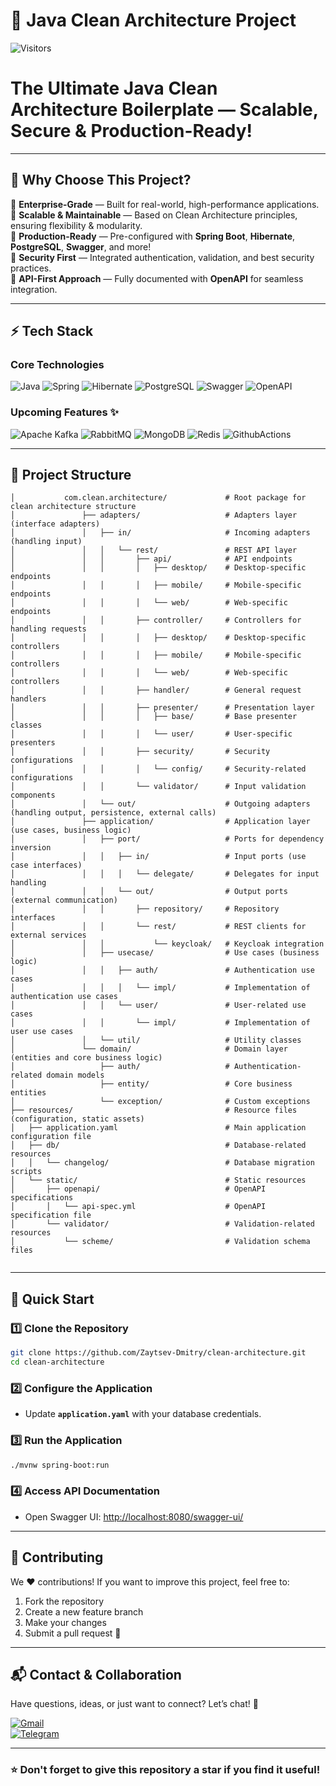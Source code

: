 # 🚀 Java Clean Architecture Project

![Visitors](https://api.visitorbadge.io/api/visitors?path=https://github.com/Zaytsev-Dmitry/clean-architecture&label=Repository%20Visits&countColor=%230c7ebe&style=flat&labelStyle=none)

# The Ultimate Java Clean Architecture Boilerplate — Scalable, Secure & Production-Ready!

---

## 🎯 Why Choose This Project?

🔹 **Enterprise-Grade** — Built for real-world, high-performance applications.  
🔹 **Scalable & Maintainable** — Based on Clean Architecture principles, ensuring flexibility & modularity.  
🔹 **Production-Ready** — Pre-configured with **Spring Boot**, **Hibernate**, **PostgreSQL**, **Swagger**, and more!  
🔹 **Security First** — Integrated authentication, validation, and best security practices.  
🔹 **API-First Approach** — Fully documented with **OpenAPI** for seamless integration.

---

## ⚡ Tech Stack

### **Core Technologies**

![Java](https://img.shields.io/badge/java-%23ED8B00.svg?style=for-the-badge&logo=openjdk&logoColor=white)
![Spring](https://img.shields.io/badge/spring-%236DB33F.svg?style=for-the-badge&logo=spring&logoColor=white)
![Hibernate](https://img.shields.io/badge/Hibernate-59666C?style=for-the-badge&logo=Hibernate&logoColor=white)
![PostgreSQL](https://img.shields.io/badge/postgres-%23316192.svg?style=for-the-badge&logo=postgresql&logoColor=white)
![Swagger](https://img.shields.io/badge/-Swagger-%23Clojure?style=for-the-badge&logo=swagger&logoColor=white)
![OpenAPI](https://img.shields.io/badge/openapiinitiative-%23000000.svg?style=for-the-badge&logo=openapiinitiative&logoColor=white)

### **Upcoming Features ✨**

![Apache Kafka](https://img.shields.io/badge/Apache%20Kafka-000?style=for-the-badge&logo=apachekafka)
![RabbitMQ](https://img.shields.io/badge/Rabbitmq-FF6600?style=for-the-badge&logo=rabbitmq&logoColor=white)
![MongoDB](https://img.shields.io/badge/MongoDB-%234ea94b.svg?style=for-the-badge&logo=mongodb&logoColor=white)
![Redis](https://img.shields.io/badge/redis-%23DD0031.svg?&style=for-the-badge&logo=redis&logoColor=white)
![GithubActions](https://img.shields.io/badge/GitHub_Actions-2088FF?style=for-the-badge&logo=github-actions&logoColor=white)

---

## 📂 Project Structure

```plaintext
│           com.clean.architecture/             # Root package for clean architecture structure
│               ├── adapters/                   # Adapters layer (interface adapters)
│               │   ├── in/                     # Incoming adapters (handling input)
│               │   │   └── rest/               # REST API layer
│               │   │       ├── api/            # API endpoints
│               │   │       │   ├── desktop/    # Desktop-specific endpoints
│               │   │       │   ├── mobile/     # Mobile-specific endpoints
│               │   │       │   └── web/        # Web-specific endpoints
│               │   │       ├── controller/     # Controllers for handling requests
│               │   │       │   ├── desktop/    # Desktop-specific controllers
│               │   │       │   ├── mobile/     # Mobile-specific controllers
│               │   │       │   └── web/        # Web-specific controllers
│               │   │       ├── handler/        # General request handlers
│               │   │       ├── presenter/      # Presentation layer
│               │   │       │   ├── base/       # Base presenter classes
│               │   │       │   └── user/       # User-specific presenters
│               │   │       ├── security/       # Security configurations
│               │   │       │   └── config/     # Security-related configurations
│               │   │       └── validator/      # Input validation components
│               │   └── out/                    # Outgoing adapters (handling output, persistence, external calls)
│               ├── application/                # Application layer (use cases, business logic)
│               │   ├── port/                   # Ports for dependency inversion
│               │   │   ├── in/                 # Input ports (use case interfaces)
│               │   │   │   └── delegate/       # Delegates for input handling
│               │   │   └── out/                # Output ports (external communication)
│               │   │       ├── repository/     # Repository interfaces
│               │   │       └── rest/           # REST clients for external services
│               │   │           └── keycloak/   # Keycloak integration
│               │   ├── usecase/                # Use cases (business logic)
│               │   │   ├── auth/               # Authentication use cases
│               │   │   │   └── impl/           # Implementation of authentication use cases
│               │   │   └── user/               # User-related use cases
│               │   │       └── impl/           # Implementation of user use cases
│               │   └── util/                   # Utility classes
│               └── domain/                     # Domain layer (entities and core business logic)
│                   ├── auth/                   # Authentication-related domain models
│                   ├── entity/                 # Core business entities
│                   └── exception/              # Custom exceptions
├── resources/                                  # Resource files (configuration, static assets)
│   ├── application.yaml                        # Main application configuration file
│   ├── db/                                     # Database-related resources
│   │   └── changelog/                          # Database migration scripts
│   └── static/                                 # Static resources
│       ├── openapi/                            # OpenAPI specifications
│       │   └── api-spec.yml                    # OpenAPI specification file
│       └── validator/                          # Validation-related resources
│           └── scheme/                         # Validation schema files
         
```

---

## 🚀 Quick Start

### 1️⃣ Clone the Repository
```sh
git clone https://github.com/Zaytsev-Dmitry/clean-architecture.git
cd clean-architecture
```

### 2️⃣ Configure the Application
- Update **`application.yaml`** with your database credentials.

### 3️⃣ Run the Application
```sh
./mvnw spring-boot:run
```

### 4️⃣ Access API Documentation
- Open Swagger UI: [http://localhost:8080/swagger-ui/](http://localhost:8080/swagger-ui/)

---

## 🤝 Contributing

We ❤️ contributions! If you want to improve this project, feel free to:
1. Fork the repository
2. Create a new feature branch
3. Make your changes
4. Submit a pull request 🚀

---

## 📬 Contact & Collaboration

Have questions, ideas, or just want to connect? Let’s chat! 📩

[![Gmail](https://img.shields.io/badge/Gmail-D14836?style=for-the-badge&logo=gmail&logoColor=white)](mailto:zaytsev.dmitry9228@gmail.com)  
[![Telegram](https://img.shields.io/badge/Telegram-2CA5E0?style=for-the-badge&logo=telegram&logoColor=white)](https://t.me/zaytsev_dv)

---

### ⭐ Don't forget to give this repository a star if you find it useful!

